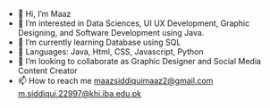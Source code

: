 - 👋 Hi, I’m Maaz
- 👀 I’m interested in Data Sciences, UI UX Development, Graphic Designing, and Software Development using Java.
- 🌱 I’m currently learning Database using SQL
- 🌱 Languages: Java, Html, CSS, Javascript, Python
- 💞️ I’m looking to collaborate as Graphic Designer and Social Media Content Creator
- 📫 How to reach me 
maazsiddiquimaaz2@gmail.com
m.siddiqui.22997@khi.iba.edu.pk
 

<!---
MaazSiddiqui2801/MaazSiddiqui2801 is a ✨ special ✨ repository because its `README.md` (this file) appears on your GitHub profile.
You can click the Preview link to take a look at your changes.
--->
